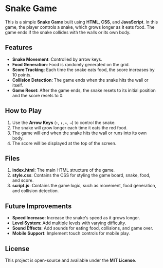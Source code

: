 # Snake Game

This is a simple **Snake Game** built using **HTML**, **CSS**, and **JavaScript**. In this game, the player controls a snake, which grows longer as it eats food. The game ends if the snake collides with the walls or its own body.

## Features

- **Snake Movement**: Controlled by arrow keys.
- **Food Generation**: Food is randomly generated on the grid.
- **Score Tracking**: Each time the snake eats food, the score increases by 10 points.
- **Collision Detection**: The game ends when the snake hits the wall or itself.
- **Game Reset**: After the game ends, the snake resets to its initial position and the score resets to 0.

## How to Play

1. Use the **Arrow Keys** (`↑`, `↓`, `←`, `→`) to control the snake.
2. The snake will grow longer each time it eats the red food.
3. The game will end when the snake hits the wall or runs into its own body.
4. The score will be displayed at the top of the screen.

## Files

1. **index.html**: The main HTML structure of the game.
2. **style.css**: Contains the CSS for styling the game board, snake, food, and score.
3. **script.js**: Contains the game logic, such as movement, food generation, and collision detection.


## Future Improvements

- **Speed Increase**: Increase the snake's speed as it grows longer.
- **Level System**: Add multiple levels with varying difficulty.
- **Sound Effects**: Add sounds for eating food, collisions, and game over.
- **Mobile Support**: Implement touch controls for mobile play.

## License

This project is open-source and available under the **MIT License**.


